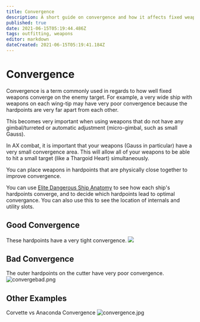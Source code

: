 ```yaml
---
title: Convergence
description: A short guide on convergence and how it affects fixed weapons
published: true
date: 2021-06-15T05:19:44.486Z
tags: outfitting, weapons
editor: markdown
dateCreated: 2021-06-15T05:19:41.184Z
---
```


# Convergence

Convergence is a term commonly used in regards to how well fixed weapons converge on the enemy target. For example, a very wide ship with weapons on each wing-tip may have very poor convergence because the hardpoints are very far apart from each other.

This becomes very important when using weapons that do not have any gimbal/turreted or automatic adjustment (micro-gimbal, such as small Gauss).

In AX combat, it is important that your weapons (Gauss in particular) have a very small convergence area. This will allow all of your weapons to be able to hit a small target (like a Thargoid Heart) simultaneously.

You can place weapons in hardpoints that are physically close together to improve convergence.

You can use [Elite Dangerous Ship Anatomy](http://a.teall.info/edsa/) to see how each ship's hardpoints converge, and to decide which hardpoints lead to optimal convergance. You can also use this to see the location of internals and utility slots.


## Good Convergence

These hardpoints have a very tight convergence. ![](/img/convergegood.png)

## Bad Convergence

The outer hardpoints on the cutter have very poor convergence. ![convergebad.png](/img/convergebad.png)

## Other Examples

Corvette vs Anaconda Convergence ![convergence.jpg](/img/convergence.jpg)
